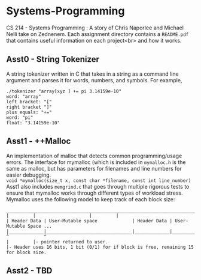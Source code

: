# Systems-Programming
CS 214 - Systems Programming : A story of Chris Naporlee and Michael Nelli take on Zednenem.
Each assignment directory contains a `README.pdf` that contains useful information on each project<br\>
and how it works.

## Asst0 - String Tokenizer
A string tokenizer written in C that takes in a string as a command line argument and parses it for words,
numbers, and symbols. For example,
```
./tokenizer "array[xyz ] += pi 3.14159e-10"
word: "array"
left bracket: "["
right bracket "]"
plus equals: "+="
word: "pi"
float: "3.14159e-10"
```

## Asst1 - ++Malloc
An implementation of malloc that detects common programming/usage errors.
The interface for mymalloc (which is included in `mymalloc.h` is the same as malloc,
but has parameters for filenames and line numbers for easier debugging.<br/>
`void *mymalloc(size_t x, const char *filename, const int line_number)`<br/>
Asst1 also includes `memgrind.c` that goes through multiple rigorous tests to ensure that mymalloc works through
different types of workload stress.
Mymalloc uses the following model to keep track of each block size:
```
__________________________________________________________________________________
| 	      | 			       | 	     |
| Header Data | User-Mutable space             | Header Data | User-Mutable Space ...
|_____________|________________________________|_____________|____________________
^             ^
| 	      |- pointer returned to user.
|- Header uses 16 bits, 1 bit (0/1) for if block is free, remaining 15 for block size.
```

## Asst2 - TBD
